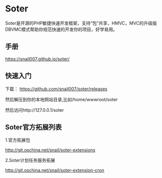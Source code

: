 # Soter

Soter是开源的PHP敏捷快速开发框架，支持“包”共享，HMVC，MVC的升级版DBVMC模式帮助你规范快速的开发你的项目，好学易用。  

## 手册

https://snail007.github.io/soter/  

## 快速入门

下载： https://github.com/snail007/soter/releases
  
然后解压到你的本地网站目录,比如/home/wwwroot/soter   

然后访问http://127.0.0.1/soter  

## Soter官方拓展列表

1.官方拓展包  

http://git.oschina.net/snail/soter-extensions  

2.Soter计划任务服务拓展  

http://git.oschina.net/snail/soter-extension-cron   


